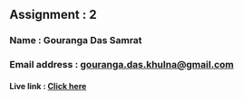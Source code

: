 ## Assignment : 2

### Name : Gouranga Das Samrat

### Email address : gouranga.das.khulna@gmail.com

#### Live link : [Click here](https://assignment-2-six-lovat.vercel.app/)
